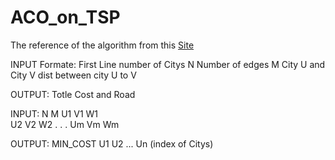 # ACO_on_TSP

The reference of the algorithm from this [Site](https://www.sciencedirect.com/science/article/pii/S1002007108002736) 

INPUT Formate: 	First Line number of Citys N Number of edges M
		City U and City V dist between city U to V

OUTPUT: Totle Cost and Road

INPUT:	N M
		U1 V1 W1	
 		U2 V2 W2
		.
		.
		.
		Um Vm Wm


OUTPUT: MIN_COST
		U1 U2 ... Un (index of Citys)
	

